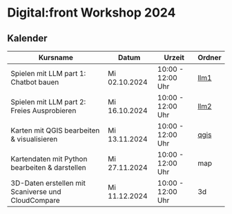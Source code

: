 # Digital:front Workshop 2024

## Kalender

| Kursname | Datum | Urzeit | Ordner |
|----------|-------|--------|--------|
| Spielen mit LLM part 1: Chatbot bauen | Mi 02.10.2024 | 10:00 - 12:00 Uhr | [llm1](https://github.com/NbtKmy/workshop_fall_2024/tree/main/llm1) |
| Spielen mit LLM part 2: Freies Ausprobieren | Mi 16.10.2024 | 10:00 - 12:00 Uhr | [llm2](https://github.com/NbtKmy/workshop_fall_2024/tree/main/llm2) |
| Karten mit QGIS bearbeiten & visualisieren | Mi 13.11.2024 | 10:00 - 12:00 Uhr | [qgis](https://github.com/NbtKmy/workshop_fall_2024/tree/main/qgis) |
| Kartendaten mit Python bearbeiten & darstellen | Mi 27.11.2024 | 10:00 - 12:00 Uhr | map |
| 3D-Daten erstellen mit Scaniverse und CloudCompare | Mi 11.12.2024 | 10:00 - 12:00 Uhr | 3d |

